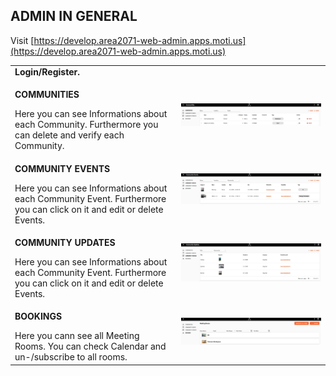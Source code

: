 ## ADMIN IN GENERAL <br>

Visit [https://develop.area2071-web-admin.apps.moti.us](https://develop.area2071-web-admin.apps.moti.us)

<table>
  <thead>
  </thead>
  <tbody>
    <tr>
      <tr><td colspan="3"><b>Login/Register.</b></td>
    </tr>
    <tr>
    <td style="text-align: left"><p><b>COMMUNITIES</b></p>Here you can see Informations about each Community. Furthermore you can delete and verify each Community.</td>
    <td style="text-align: center"><img src="areaadmin01.JPG" alt="Admin in General 1"></td>
    </tr>
    <tr>
    <td style="text-align: left"><p><b>COMMUNITY EVENTS</b></p>Here you can see Informations about each Community Event. Furthermore you can click on it and edit or delete Events.</td>
    <td style="text-align: center"><img src="areaadmin02.JPG" alt="Admin in General 2"></td>
    </tr>
    <tr>
    <td style="text-align: left"><p><b>COMMUNITY UPDATES</b></p>Here you can see Informations about each Community Event. Furthermore you can click on it and edit or delete Events.</td>
    <td style="text-align: center"><img src="areaadmin03.JPG" alt="Admin in General 3"></td>
    </tr>
    <tr>
    <td style="text-align: left"><p><b>BOOKINGS</b></p>Here you cann see all Meeting Rooms. You can check Calendar and un-/subscribe to all rooms.</td>
    <td style="text-align: center"><img src="areaadmin04.JPG" alt="Admin in General 3"></td>
    </tr>
    </tbody>
</table>
